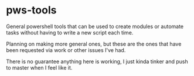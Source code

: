 # pws-tools
General powershell tools that can be used to create modules or automate tasks without having to write a new script each time.

Planning on making more general ones, but these are the ones that have been requested via work or other issues I've had. 

There is no guarantee anything here is working, I just kinda tinker and push to master when I feel like it. 
